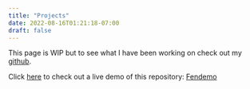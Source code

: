 ```yaml
---
title: "Projects"
date: 2022-08-16T01:21:18-07:00
draft: false
---
```


This page is WIP but to see what I have been working on check out my [github](https://github.com/Fenteale).

Click [here](../fendemo.html) to check out a live demo of this repository: [Fendemo](https://github.com/Fenteale/fendemo)